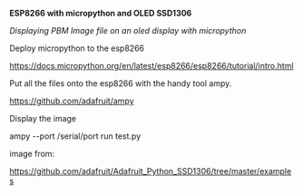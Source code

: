 
**ESP8266 with micropython and OLED SSD1306**

*Displaying PBM Image file on an oled display with micropython*

Deploy micropython to the esp8266

https://docs.micropython.org/en/latest/esp8266/esp8266/tutorial/intro.html




Put all the files onto the esp8266 with the handy tool ampy.

https://github.com/adafruit/ampy



Display the image

ampy --port /serial/port run test.py



image from:

https://github.com/adafruit/Adafruit_Python_SSD1306/tree/master/examples
